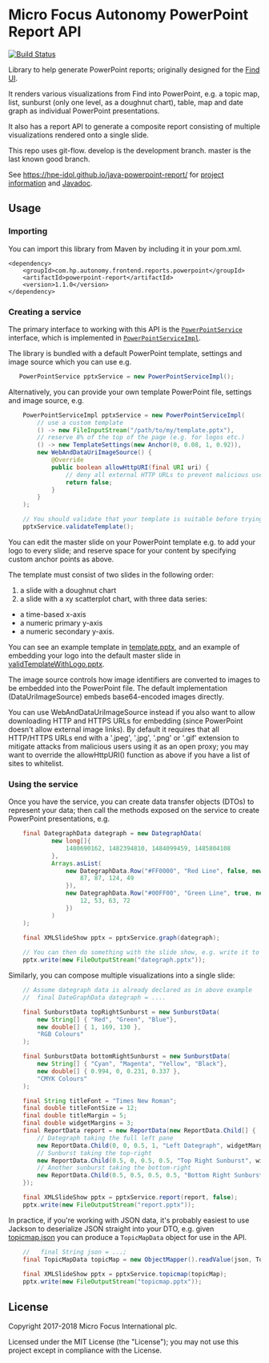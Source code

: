 # Micro Focus Autonomy PowerPoint Report API

[![Build Status](https://travis-ci.org/hpe-idol/java-powerpoint-report.svg?branch=master)](https://travis-ci.org/hpe-idol/java-powerpoint-report)

Library to help generate PowerPoint reports; originally designed for the [Find UI](https://github.com/hpe-idol/find). 

It renders various visualizations from Find into PowerPoint, e.g. a topic map, list, sunburst (only one level, as a doughnut chart), table, map and date graph as individual PowerPoint presentations. 

It also has a report API to generate a composite report consisting of multiple visualizations rendered onto a single slide.

This repo uses git-flow. develop is the development branch. master is the last known good branch.

See https://hpe-idol.github.io/java-powerpoint-report/ for [project information](https://hpe-idol.github.io/java-powerpoint-report/project-info.html) and [Javadoc](https://hpe-idol.github.io/java-powerpoint-report/apidocs/index.html).

## Usage

### Importing

You can import this library from Maven by including it in your pom.xml.

    <dependency>
        <groupId>com.hp.autonomy.frontend.reports.powerpoint</groupId>
        <artifactId>powerpoint-report</artifactId>
        <version>1.1.0</version>
    </dependency>

### Creating a service

The primary interface to working with this API is the [```PowerPointService```](src/main/java/com/hp/autonomy/frontend/reports/powerpoint/PowerPointService.java) interface, which is implemented in  [```PowerPointServiceImpl```](src/main/java/com/hp/autonomy/frontend/reports/powerpoint/PowerPointServiceImpl.java). 

The library is bundled with a default PowerPoint template, settings and image source which you can use e.g.
```java
   PowerPointService pptxService = new PowerPointServiceImpl();
```

Alternatively, you can provide your own template PowerPoint file, settings and image source, e.g.
```java
    PowerPointServiceImpl pptxService = new PowerPointServiceImpl(
        // use a custom template
        () -> new FileInputStream("/path/to/my/template.pptx"),
        // reserve 8% of the top of the page (e.g. for logos etc.)
        () -> new TemplateSettings(new Anchor(0, 0.08, 1, 0.92)),
        new WebAndDataUriImageSource() {
            @Override
            public boolean allowHttpURI(final URI uri) {
                // deny all external HTTP URLs to prevent malicious users from using this as an open proxy
                return false;
            }
        }
    );

    // You should validate that your template is suitable before trying to generate reports.
    pptxService.validateTemplate();
```

You can edit the master slide on your PowerPoint template e.g. to add your logo to every slide; and reserve space for your content by specifying custom anchor points as above.

The template must consist of two slides in the following order:

1. a slide with a doughnut chart
2. a slide with a xy scatterplot chart, with three data series: 
- a time-based x-axis
- a numeric primary y-axis
- a numeric secondary y-axis.
 
You can see an example template in [template.pptx](src/main/resources/com/hp/autonomy/frontend/reports/powerpoint/templates/template.pptx), and an example of embedding your logo into the default master slide in [validTemplateWithLogo.pptx](src/test/resources/com/hp/autonomy/frontend/reports/powerpoint/validTemplateWithLogo.pptx).

The image source controls how image identifiers are converted to images to be embedded into the PowerPoint file. 
The default implementation (DataUriImageSource) embeds base64-encoded images directly.

You can use WebAndDataUriImageSource instead if you also want to allow downloading HTTP and HTTPS URLs for embedding (since PowerPoint doesn't allow external image links).
By default it requires that all HTTP/HTTPS URLs end with a '.jpeg', '.jpg', '.png' or '.gif' extension to mitigate attacks from malicious users using it as an open proxy; you may want to override the allowHttpURI() function as above if you have a list of sites to whitelist. 

### Using the service

Once you have the service, you can create data transfer objects (DTOs) to represent your data; then call the methods exposed on the service to create PowerPoint presentations, e.g.
```java
    final DategraphData dategraph = new DategraphData(
            new long[]{
                1480690162, 1482394810, 1484099459, 1485804108
            },
            Arrays.asList(
                new DategraphData.Row("#FF0000", "Red Line", false, new double[]{
                    87, 87, 124, 49
                }),
                new DategraphData.Row("#00FF00", "Green Line", true, new double[]{
                    12, 53, 63, 72
                })
            )
    );

    final XMLSlideShow pptx = pptxService.graph(dategraph);
    
    // You can then do something with the slide show, e.g. write it to disk
    pptx.write(new FileOutputStream("dategraph.pptx"));
```

Similarly, you can compose multiple visualizations into a single slide:
```java
    // Assume dategraph data is already declared as in above example
    //  final DateGraphData dategraph = ....

    final SunburstData topRightSunburst = new SunburstData( 
        new String[] { "Red", "Green", "Blue"},
        new double[] { 1, 169, 130 },
        "RGB Colours"
    );

    final SunburstData bottomRightSunburst = new SunburstData(
        new String[] { "Cyan", "Magenta", "Yellow", "Black"},
        new double[] { 0.994, 0, 0.231, 0.337 },
        "CMYK Colours"
    );

    final String titleFont = "Times New Roman";
    final double titleFontSize = 12;
    final double titleMargin = 5;
    final double widgetMargins = 3;
    final ReportData report = new ReportData(new ReportData.Child[] {
        // Dategraph taking the full left pane
        new ReportData.Child(0, 0, 0.5, 1, "Left Dategraph", widgetMargins, titleMargin, titleFontSize, titleFont, dategraph),
        // Sunburst taking the top-right
        new ReportData.Child(0.5, 0, 0.5, 0.5, "Top Right Sunburst", widgetMargins, titleMargin, titleFontSize, titleFont, topRightSunburst),
        // Another sunburst taking the bottom-right
        new ReportData.Child(0.5, 0.5, 0.5, 0.5, "Bottom Right Sunburst", widgetMargins, titleMargin, titleFontSize, titleFont, bottomRightSunburst),
    });

    final XMLSlideShow pptx = pptxService.report(report, false);
    pptx.write(new FileOutputStream("report.pptx"));
```

In practice, if you're working with JSON data, it's probably easiest to use Jackson to deserialize JSON straight into your DTO, e.g. given [topicmap.json](src/test/resources/com/hp/autonomy/frontend/reports/powerpoint/topicmap.json) you can produce a ```TopicMapData``` object for use in the API.
```java
    //   final String json = ...;
    final TopicMapData topicMap = new ObjectMapper().readValue(json, TopicMapData.class);
    
    final XMLSlideShow pptx = pptxService.topicmap(topicMap);
    pptx.write(new FileOutputStream("topicmap.pptx"));
```

## License
Copyright 2017-2018 Micro Focus International plc.

Licensed under the MIT License (the "License"); you may not use this project except in compliance with the License.
